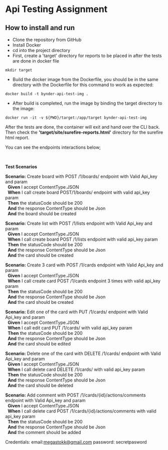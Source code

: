 # Api Testing Assignment

## How to install and run
- Clone the repository from GitHub
- Install Docker
- cd into the project directory
- First, create a 'target' directory for reports to be placed in after the tests are done in docker file

```
mkdir target
``` 
- Build the docker image from the Dockerfile, you should be in the same directory with the Dockerfile for this command to work as expected:
```
docker build -t bynder-api-test-img .
```   

- After build is completed, run the image by binding the target directory to the image:
```
docker run -it -v ${PWD}/target:/app/target bynder-api-test-img
``` 

After the tests are done, the container will exit and hand over the CLI back. <br>
Then check the **'target/site/surefire-reports.html'** directory for the  surefire html report.
<br>



You can see the endpoints interactions below;

<br>


**Test Scenarios**

**Scenario:**  Create board with  POST /1/boards/ endpoint with Valid Api_key and param<br>
&nbsp; **Given** I accept ContentType.JSON<br>
&nbsp; **When** I call create board POST/1/boards/ endpoint with valid api_key param<br>
&nbsp; **Then** the statusCode should be 200<br>
&nbsp; **And** the response ContentType should be Json<br>
&nbsp; **And** the board should be created<br>

**Scenario:**  Create list with  POST /1/lists endpoint with Valid Api_key and param<br>
&nbsp; **Given** I accept ContentType.JSON<br>
&nbsp; **When** I call create board POST /1/lists endpoint with valid api_key param<br>
&nbsp; **Then** the statusCode should be 200<br>
&nbsp; **And** the response ContentType should be Json<br>
&nbsp; **And** the card should be created<br>

**Scenario:**  Create 3 card with  POST /1/cards endpoint with Valid Api_key and param<br>
&nbsp; **Given** I accept ContentType.JSON<br>
&nbsp; **When** I call create card POST /1/cards endpoint 3 times with valid api_key param<br>
&nbsp; **Then** the statusCode should be 200<br>
&nbsp; **And** the response ContentType should be Json<br>
&nbsp; **And** the card should be created<br>

**Scenario:**  Edit one of the card with  PUT /1/cards/ endpoint with Valid Api_key and param<br>
&nbsp; **Given** I accept ContentType.JSON<br>
&nbsp; **When** I call edit card PUT /1/cards/ with valid api_key param<br>
&nbsp; **Then** the statusCode should be 200<br>
&nbsp; **And** the response ContentType should be Json<br>
&nbsp; **And** the card should be edited<br>

**Scenario:**  Delete one of the card with  DELETE /1/cards/ endpoint with Valid Api_key and param<br>
&nbsp; **Given** I accept ContentType.JSON<br>
&nbsp; **When** I call delete card DELETE /1/cards/ with valid api_key param<br>
&nbsp; **Then** the statusCode should be 200<br>
&nbsp; **And** the response ContentType should be Json<br>
&nbsp; **And** the card should be deleted<br>

**Scenario:**  Add comment with  POST /1/cards/{id}/actions/comments endpoint with Valid Api_key and param<br>
&nbsp; **Given** I accept ContentType.JSON<br>
&nbsp; **When** I call delete card POST /1/cards/{id}/actions/comments with valid api_key param<br>
&nbsp; **Then** the statusCode should be 200<br>
&nbsp; **And** the response ContentType should be Json<br>
&nbsp; **And** the comment should be added<br>

Credentials:
email:megastokk@gmail.com
password: secretpasword